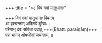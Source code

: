 +++
title = "०८ विषं गवां यातुधानाः"

+++
विषं गवां यातुधानाः पिबन्त्व्  
आ वृश्चन्ताम् अदितये दुरेवाः ।  
परैणान् देवः सविता ददातु +++(Bhatt. paraiṇāṃ)+++  
परा भागम् ओषधीनां जयन्ताम् ॥